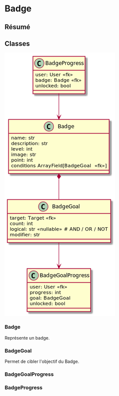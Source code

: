 # Badge

## Résumé


## Classes

![uml](badge.png)

### Badge

Représente un badge.

### BadgeGoal

Permet de cibler l'objectif du Badge.

### BadgeGoalProgress


### BadgeProgress


